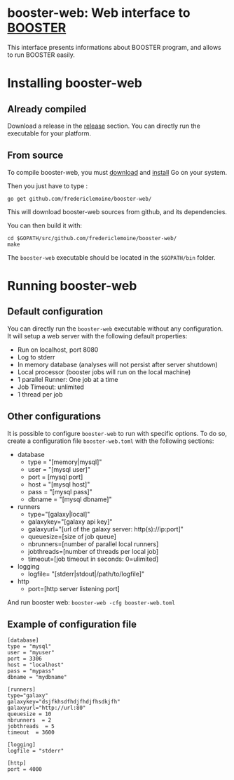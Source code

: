# booster-web: Web interface to [BOOSTER](http://booster.c3bi.pasteur.fr)
This interface presents informations about BOOSTER program, and allows to run BOOSTER easily.

# Installing booster-web
## Already compiled
Download a release in the [release](https://github.com/fredericlemoine/booster-web/releases) section. You can directly run the executable for your platform.

## From source
To compile booster-web, you must [download](https://golang.org/dl/) and [install](https://golang.org/doc/install) Go on your system.

Then you just have to type :
```
go get github.com/fredericlemoine/booster-web/
```
This will download booster-web sources from github, and its dependencies.

You can then build it with:
```
cd $GOPATH/src/github.com/fredericlemoine/booster-web/
make
```

The `booster-web` executable should be located in the `$GOPATH/bin` folder.

# Running booster-web
## Default configuration
You can directly run the `booster-web` executable without any configuration. It will setup a web server with the following default properties:
* Run on localhost, port 8080
* Log to stderr
* In memory database (analyses will not persist after server shutdown)
* Local processor (booster jobs will run on the local machine)
* 1 parallel Runner: One job at a time
* Job Timeout: unlimited
* 1 thread per job

## Other configurations
It is possible to configure `booster-web` to run with specific options. To do so, create a configuration file `booster-web.toml` with the following sections:
* database
  * type = "[memory|mysql]"
  * user = "[mysql user]"
  * port = [mysql port]
  * host = "[mysql host]"
  * pass = "[mysql pass]"
  * dbname = "[mysql dbname]"
* runners
  * type="[galaxy|local]"
  * galaxykey="[galaxy api key]"
  * galaxyurl="[url of the galaxy server: http(s)://ip:port]"
  * queuesize=[size of job queue]
  * nbrunners=[number of parallel local runners]
  * jobthreads=[number of threads per local job]
  * timeout=[job timeout in seconds: 0=ulimited]
* logging
  * logfile= "[stderr|stdout|/path/to/logfile]"
* http
  * port=[http server listening port]
  
And run booster web: `booster-web -cfg booster-web.toml`

## Example of configuration file
```
[database]
type = "mysql"
user = "myuser"
port = 3306
host = "localhost"
pass = "mypass"
dbname = "mydbname"

[runners]
type="galaxy"
galaxykey="dsjfkhsdfhdjfhdjfhsdkjfh"
galaxyurl="http://url:80"
queuesize = 10
nbrunners  = 2
jobthreads  = 5
timeout  = 3600

[logging]
logfile = "stderr"

[http]
port = 4000
```
